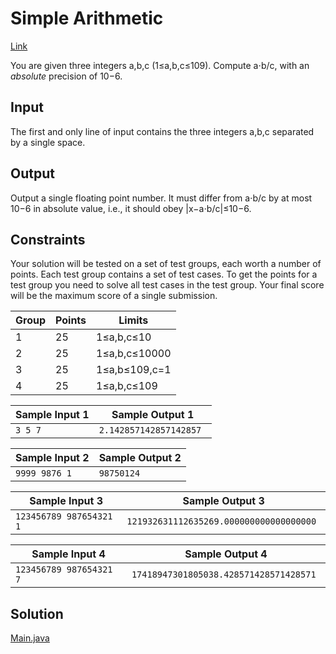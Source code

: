 # Simple Arithmetic

[Link](https://open.kattis.com/problems/simplearithmetic)

You are given three integers a,b,c (1≤a,b,c≤109). Compute a⋅b/c, with an *absolute* precision of 10−6.

## Input

The first and only line of input contains the three integers a,b,c separated by a single space.

## Output

Output a single floating point number. It must differ from a⋅b/c by at most 10−6 in absolute value, i.e., it should obey |x−a⋅b/c|≤10−6.

## Constraints

Your solution will be tested on a set of test groups, each worth a number of points. Each test group contains a set of test cases. To get the points for a test group you need to solve all test cases in the test group. Your final score will be the maximum score of a single submission.

| Group | Points | Limits        |
| ----- | ------ | ------------- |
| 1     | 25     | 1≤a,b,c≤10    |
| 2     | 25     | 1≤a,b,c≤10000 |
| 3     | 25     | 1≤a,b≤109,c=1 |
| 4     | 25     | 1≤a,b,c≤109   |

| Sample Input 1 | Sample Output 1         |
| -------------- | ----------------------- |
| `3 5 7 `       | `2.142857142857142857 ` |

| Sample Input 2 | Sample Output 2 |
| -------------- | --------------- |
| `9999 9876 1 ` | `98750124 `     |

| Sample Input 3           | Sample Output 3                          |
| ------------------------ | ---------------------------------------- |
| `123456789 987654321 1 ` | `121932631112635269.000000000000000000 ` |

| Sample Input 4           | Sample Output 4                         |
| ------------------------ | --------------------------------------- |
| `123456789 987654321 7 ` | `17418947301805038.428571428571428571 ` |

## Solution

[Main.java](Main.java)
